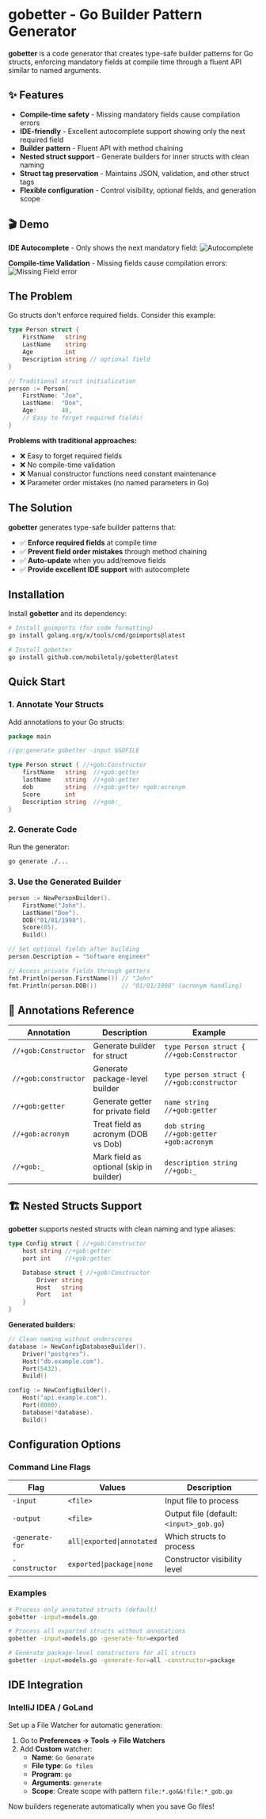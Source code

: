 # gobetter - Go Builder Pattern Generator

**gobetter** is a code generator that creates type-safe builder patterns for Go structs, enforcing mandatory fields at compile time through a fluent API similar to named arguments.

## ✨ Features

- **Compile-time safety** - Missing mandatory fields cause compilation errors
- **IDE-friendly** - Excellent autocomplete support showing only the next required field
- **Builder pattern** - Fluent API with method chaining
- **Nested struct support** - Generate builders for inner structs with clean naming
- **Struct tag preservation** - Maintains JSON, validation, and other struct tags
- **Flexible configuration** - Control visibility, optional fields, and generation scope

## 🎬 Demo

**IDE Autocomplete** - Only shows the next mandatory field:
![Autocomplete](autocomplete.png)

**Compile-time Validation** - Missing fields cause compilation errors:
![Missing Field error](error_sample.png)

## The Problem

Go structs don't enforce required fields. Consider this example:

```go
type Person struct {
    FirstName   string
    LastName    string
    Age         int
    Description string // optional field
}

// Traditional struct initialization
person := Person{
    FirstName: "Joe",
    LastName:  "Doe",
    Age:       40,
    // Easy to forget required fields!
}
```

**Problems with traditional approaches:**
- ❌ Easy to forget required fields
- ❌ No compile-time validation
- ❌ Manual constructor functions need constant maintenance
- ❌ Parameter order mistakes (no named parameters in Go)

## The Solution

**gobetter** generates type-safe builder patterns that:
- ✅ **Enforce required fields** at compile time
- ✅ **Prevent field order mistakes** through method chaining
- ✅ **Auto-update** when you add/remove fields
- ✅ **Provide excellent IDE support** with autocomplete

## Installation

Install **gobetter** and its dependency:

```bash
# Install goimports (for code formatting)
go install golang.org/x/tools/cmd/goimports@latest

# Install gobetter
go install github.com/mobiletoly/gobetter@latest
```

## Quick Start

### 1. Annotate Your Structs

Add annotations to your Go structs:

```go
package main

//go:generate gobetter -input $GOFILE

type Person struct { //+gob:Constructor
    firstName   string  //+gob:getter
    lastName    string  //+gob:getter
    dob         string  //+gob:getter +gob:acronym
    Score       int
    Description string  //+gob:_
}
```

### 2. Generate Code

Run the generator:

```bash
go generate ./...
```

### 3. Use the Generated Builder

```go
person := NewPersonBuilder().
    FirstName("John").
    LastName("Doe").
    DOB("01/01/1990").
    Score(85).
    Build()

// Set optional fields after building
person.Description = "Software engineer"

// Access private fields through getters
fmt.Println(person.FirstName()) // "John"
fmt.Println(person.DOB())       // "01/01/1990" (acronym handling)
```

## 📝 Annotations Reference

| Annotation | Description | Example |
|------------|-------------|---------|
| `//+gob:Constructor` | Generate builder for struct | `type Person struct { //+gob:Constructor` |
| `//+gob:constructor` | Generate package-level builder | `type person struct { //+gob:constructor` |
| `//+gob:getter` | Generate getter for private field | `name string //+gob:getter` |
| `//+gob:acronym` | Treat field as acronym (DOB vs Dob) | `dob string //+gob:getter +gob:acronym` |
| `//+gob:_` | Mark field as optional (skip in builder) | `description string //+gob:_` |

## 🏗️ Nested Structs Support

**gobetter** supports nested structs with clean naming and type aliases:

```go
type Config struct { //+gob:Constructor
    host string //+gob:getter
    port int    //+gob:getter

    Database struct { //+gob:Constructor
        Driver string
        Host   string
        Port   int
    }
}
```

**Generated builders:**
```go
// Clean naming without underscores
database := NewConfigDatabaseBuilder().
    Driver("postgres").
    Host("db.example.com").
    Port(5432).
    Build()

config := NewConfigBuilder().
    Host("api.example.com").
    Port(8080).
    Database(*database).
    Build()
```

## Configuration Options

### Command Line Flags

| Flag | Values | Description |
|------|--------|-------------|
| `-input` | `<file>` | Input file to process |
| `-output` | `<file>` | Output file (default: `<input>_gob.go`) |
| `-generate-for` | `all\|exported\|annotated` | Which structs to process |
| `-constructor` | `exported\|package\|none` | Constructor visibility level |

### Examples

```bash
# Process only annotated structs (default)
gobetter -input=models.go

# Process all exported structs without annotations
gobetter -input=models.go -generate-for=exported

# Generate package-level constructors for all structs
gobetter -input=models.go -generate-for=all -constructor=package
```

## IDE Integration

### IntelliJ IDEA / GoLand

Set up a File Watcher for automatic generation:

1. Go to **Preferences → Tools → File Watchers**
2. Add **Custom** watcher:
   - **Name**: `Go Generate`
   - **File type**: `Go files`
   - **Program**: `go`
   - **Arguments**: `generate`
   - **Scope**: Create scope with pattern `file:*.go&&!file:*_gob.go`

Now builders regenerate automatically when you save Go files!
